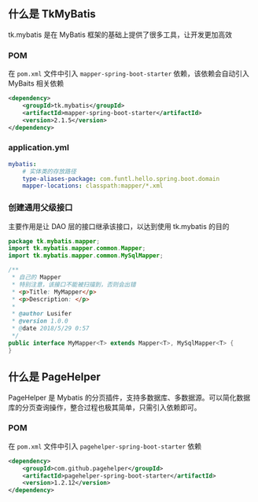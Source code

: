 ## 什么是 TkMyBatis

tk.mybatis 是在 MyBatis 框架的基础上提供了很多工具，让开发更加高效

### POM

在 `pom.xml` 文件中引入 `mapper-spring-boot-starter` 依赖，该依赖会自动引入 MyBaits 相关依赖

```xml
<dependency>
    <groupId>tk.mybatis</groupId>
    <artifactId>mapper-spring-boot-starter</artifactId>
    <version>2.1.5</version>
</dependency>
```

### application.yml

```yaml
mybatis:
    # 实体类的存放路径
    type-aliases-package: com.funtl.hello.spring.boot.domain
    mapper-locations: classpath:mapper/*.xml
```

### 创建通用父级接口

主要作用是让 DAO 层的接口继承该接口，以达到使用 tk.mybatis 的目的

```java
package tk.mybatis.mapper;
import tk.mybatis.mapper.common.Mapper;
import tk.mybatis.mapper.common.MySqlMapper;

/**
 * 自己的 Mapper
 * 特别注意，该接口不能被扫描到，否则会出错
 * <p>Title: MyMapper</p>
 * <p>Description: </p>
 *
 * @author Lusifer
 * @version 1.0.0
 * @date 2018/5/29 0:57
 */
public interface MyMapper<T> extends Mapper<T>, MySqlMapper<T> {
}
```

## 什么是 PageHelper

PageHelper 是 Mybatis 的分页插件，支持多数据库、多数据源。可以简化数据库的分页查询操作，整合过程也极其简单，只需引入依赖即可。

### POM

在 `pom.xml` 文件中引入 `pagehelper-spring-boot-starter` 依赖

```xml
<dependency>
    <groupId>com.github.pagehelper</groupId>
    <artifactId>pagehelper-spring-boot-starter</artifactId>
    <version>1.2.12</version>
</dependency>
```





